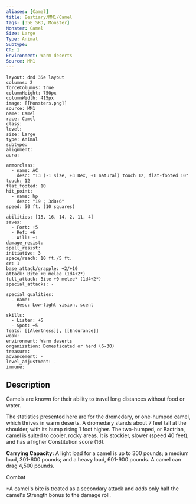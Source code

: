 ```yaml
---
aliases: [Camel]
title: Bestiary/MM1/Camel
tags: [35E_SRD, Monster]
Monster: Camel
Size: Large
Type: Animal
Subtype: 
CR: 1
Environnent: Warm deserts
Source: MM1
---
```


```statblock
layout: dnd 35e layout
columns: 2
forceColumns: true
columnHeight: 750px
columnWidth: 415px
image: [[Monsters.png]]
source: MM1
name: Camel
race: Camel
class: 
level: 
size: Large
type: Animal
subtype: 
alignment: 
aura: 

armorclass:
  - name: AC
    desc: "13 (-1 size, +3 Dex, +1 natural) touch 12, flat-footed 10"
touch: 12
flat_footed: 10
hit_point:
  - name: hp
    desc: "19 ; 3d8+6"
speed: 50 ft. (10 squares)

abilities: [18, 16, 14, 2, 11, 4]
saves:
  - Fort: +5
  - Ref: +6
  - Will: +1
damage_resist: 
spell_resist: 
initiative: 3
space/reach: 10 ft./5 ft.
cr: 1
base_attack/grapple: +2/+10
attack: Bite +0 melee (1d4+2*)
full_attack: Bite +0 melee* (1d4+2*)
special_attacks: -

special_qualities:
  - name: 
    desc: Low-light vision, scent

skills:
  - Listen: +5
  - Spot: +5
feats: [[Alertness]], [[Endurance]]
weak: 
environment: Warm deserts
organization: Domesticated or herd (6-30)
treasure: 
advancement: -
level_adjustment: -
immune: 
```

## Description

<p>Camels are known for their ability to travel long distances without food or water.</p>
<p>The statistics presented here are for the dromedary, or one-humped camel, which thrives in warm deserts. A dromedary stands about 7 feet tall at the shoulder, with its hump rising 1 foot higher. The two-humped, or Bactrian, camel is suited to cooler, rocky areas. It is stockier, slower (speed 40 feet), and has a higher Constitution score (16).</p>
<p>
            <b>Carrying Capacity:</b> A light load for a camel is up to 300 pounds; a medium load, 301-600 pounds; and a heavy load, 601-900 pounds. A camel can drag 4,500 pounds.</p>
<p>Combat</p>
<p>*A camel's bite is treated as a secondary attack and adds only half the camel's Strength bonus to the damage roll.</p>
